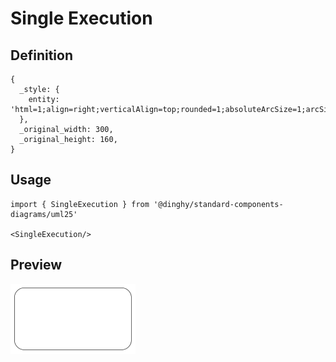 # Single Execution

## Definition

```
{
  _style: { 
    entity: 'html=1;align=right;verticalAlign=top;rounded=1;absoluteArcSize=1;arcSize=50;dashed=0;spacingTop=10;spacingRight=30;whiteSpace=wrap;',
  },
  _original_width: 300,
  _original_height: 160,
}
```

## Usage

```
import { SingleExecution } from '@dinghy/standard-components-diagrams/uml25'

<SingleExecution/>
```

## Preview

<img src="./single-execution.png" width="200"/>
